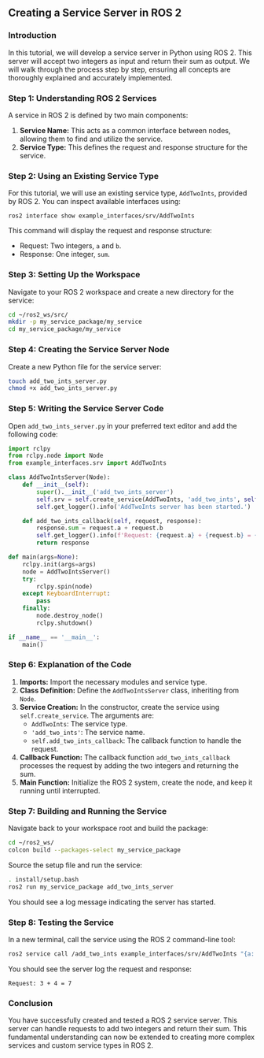 ## Creating a Service Server in ROS 2

### Introduction

In this tutorial, we will develop a service server in Python using ROS 2. This server will accept two integers as input and return their sum as output. We will walk through the process step by step, ensuring all concepts are thoroughly explained and accurately implemented.

### Step 1: Understanding ROS 2 Services

A service in ROS 2 is defined by two main components:

1. **Service Name:** This acts as a common interface between nodes, allowing them to find and utilize the service.
2. **Service Type:** This defines the request and response structure for the service.

### Step 2: Using an Existing Service Type

For this tutorial, we will use an existing service type, `AddTwoInts`, provided by ROS 2. You can inspect available interfaces using:

```
ros2 interface show example_interfaces/srv/AddTwoInts
```

This command will display the request and response structure:

- Request: Two integers, `a` and `b`.
- Response: One integer, `sum`.

### Step 3: Setting Up the Workspace

Navigate to your ROS 2 workspace and create a new directory for the service:

```sh
cd ~/ros2_ws/src/
mkdir -p my_service_package/my_service
cd my_service_package/my_service
```

### Step 4: Creating the Service Server Node

Create a new Python file for the service server:

```sh
touch add_two_ints_server.py
chmod +x add_two_ints_server.py
```

### Step 5: Writing the Service Server Code

Open `add_two_ints_server.py` in your preferred text editor and add the following code:

```python
import rclpy
from rclpy.node import Node
from example_interfaces.srv import AddTwoInts

class AddTwoIntsServer(Node):
    def __init__(self):
        super().__init__('add_two_ints_server')
        self.srv = self.create_service(AddTwoInts, 'add_two_ints', self.add_two_ints_callback)
        self.get_logger().info('AddTwoInts server has been started.')

    def add_two_ints_callback(self, request, response):
        response.sum = request.a + request.b
        self.get_logger().info(f'Request: {request.a} + {request.b} = {response.sum}')
        return response

def main(args=None):
    rclpy.init(args=args)
    node = AddTwoIntsServer()
    try:
        rclpy.spin(node)
    except KeyboardInterrupt:
        pass
    finally:
        node.destroy_node()
        rclpy.shutdown()

if __name__ == '__main__':
    main()
```

### Step 6: Explanation of the Code

1. **Imports:** Import the necessary modules and service type.
2. **Class Definition:** Define the `AddTwoIntsServer` class, inheriting from `Node`.
3. **Service Creation:** In the constructor, create the service using `self.create_service`. The arguments are:
   - `AddTwoInts`: The service type.
   - `'add_two_ints'`: The service name.
   - `self.add_two_ints_callback`: The callback function to handle the request.
4. **Callback Function:** The callback function `add_two_ints_callback` processes the request by adding the two integers and returning the sum.
5. **Main Function:** Initialize the ROS 2 system, create the node, and keep it running until interrupted.

### Step 7: Building and Running the Service

Navigate back to your workspace root and build the package:

```sh
cd ~/ros2_ws/
colcon build --packages-select my_service_package
```

Source the setup file and run the service:

```sh
. install/setup.bash
ros2 run my_service_package add_two_ints_server
```

You should see a log message indicating the server has started.

### Step 8: Testing the Service

In a new terminal, call the service using the ROS 2 command-line tool:

```sh
ros2 service call /add_two_ints example_interfaces/srv/AddTwoInts "{a: 3, b: 4}"
```

You should see the server log the request and response:

```
Request: 3 + 4 = 7
```

### Conclusion

You have successfully created and tested a ROS 2 service server. This server can handle requests to add two integers and return their sum. This fundamental understanding can now be extended to creating more complex services and custom service types in ROS 2.
